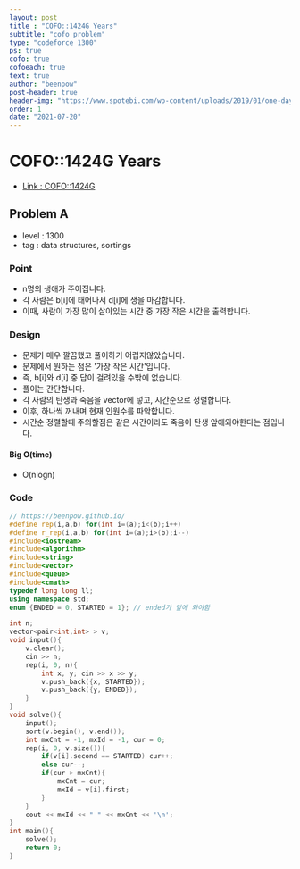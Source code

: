 ```yaml
---
layout: post
title : "COFO::1424G Years"
subtitle: "cofo problem"
type: "codeforce 1300"
ps: true
cofo: true
cofoeach: true
text: true
author: "beenpow"
post-header: true
header-img: "https://www.spotebi.com/wp-content/uploads/2019/01/one-day-day-one-workout-motivation-spotebi.jpg"
order: 1
date: "2021-07-20"
---
```

# COFO::1424G Years
- [Link : COFO::1424G](https://codeforces.com/problemset/problem/1424/G)

## Problem A

- level : 1300
- tag : data structures, sortings

### Point
- n명의 생애가 주어집니다.
- 각 사람은 b[i]에 태어나서 d[i]에 생을 마감합니다.
- 이때, 사람이 가장 많이 살아있는 시간 중 가장 작은 시간을 출력합니다.

### Design
- 문제가 매우 깔끔했고 풀이하기 어렵지않았습니다.
- 문제에서 원하는 점은 '가장 작은 시간'입니다.
- 즉, b[i]와 d[i] 중 답이 걸려있을 수밖에 없습니다.
- 풀이는 간단합니다.
- 각 사람의 탄생과 죽음을 vector에 넣고, 시간순으로 정렬합니다.
- 이후, 하나씩 꺼내며 현재 인원수를 파악합니다.
- 시간순 정렬할때 주의할점은 같은 시간이라도 죽음이 탄생 앞에와야한다는 점입니다.

#### Big O(time)
- O(nlogn)

### Code

```cpp
// https://beenpow.github.io/
#define rep(i,a,b) for(int i=(a);i<(b);i++)
#define r_rep(i,a,b) for(int i=(a);i>(b);i--)
#include<iostream>
#include<algorithm>
#include<string>
#include<vector>
#include<queue>
#include<cmath>
typedef long long ll;
using namespace std;
enum {ENDED = 0, STARTED = 1}; // ended가 앞에 와야함

int n;
vector<pair<int,int> > v;
void input(){
    v.clear();
    cin >> n;
    rep(i, 0, n){
        int x, y; cin >> x >> y;
        v.push_back({x, STARTED});
        v.push_back({y, ENDED});
    }
}
void solve(){
    input();
    sort(v.begin(), v.end());
    int mxCnt = -1, mxId = -1, cur = 0;
    rep(i, 0, v.size()){
        if(v[i].second == STARTED) cur++;
        else cur--;
        if(cur > mxCnt){
            mxCnt = cur;
            mxId = v[i].first;
        }
    }
    cout << mxId << " " << mxCnt << '\n';
}
int main(){
    solve();
    return 0;
}
```
